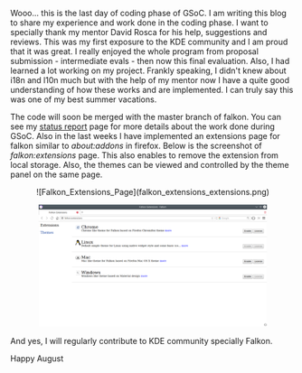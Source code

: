 Wooo... this is the last day of coding phase of GSoC. I am writing this blog to share my experience and work done in the coding phase. I want to specially thank my mentor David Rosca for his help, suggestions and reviews. This was my first exposure to the KDE community and I am proud that it was great. I really enjoyed the whole program from proposal submission - intermediate evals - then now this final evaluation. Also, I had learned a lot working on my project. Frankly speaking, I didn't knew about i18n and l10n much but with the help of my mentor now I have a quite good understanding of how these works and are implemented. I can truly say this was one of my best summer vacations.

The code will soon be merged with the master branch of falkon. You can see my [status report](https://community.kde.org/GSoC/2018/StatusReports/AnmolGautam) page for more details about the work done during GSoC. Also in the last weeks I have implemented an extensions page for falkon similar to *about:addons* in firefox. Below is the screenshot of *falkon:extensions* page. This also enables to remove the extension from local storage. Also, the themes can be viewed and controlled by the theme panel on the same page.
<center>
<style>
img {
width: 80%;
height: auto;
}
</style>
![Falkon_Extensions_Page](falkon_extensions_extensions.png)

![Falkon_Themes_Page](falkon_extensions_themes.png)
</center>
And yes, I will regularly contribute to KDE community specially Falkon.

Happy August